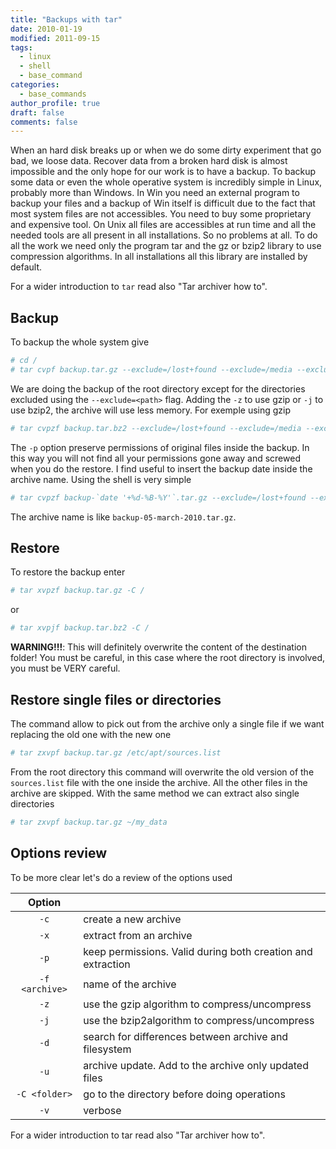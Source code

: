 ```yaml
---
title: "Backups with tar"
date: 2010-01-19
modified: 2011-09-15
tags:
  - linux
  - shell
  - base_command
categories:
  - base_commands
author_profile: true
draft: false
comments: false
---
```


When an hard disk breaks up or when we do some dirty experiment that go bad, we loose data. Recover data from a broken hard disk is almost impossible and the only hope for our work is to have a backup. To backup some data or even the whole operative system is incredibly simple in Linux, probably more than Windows. In Win you need an external program to backup your files and a backup of Win itself is difficult due to the fact that most system files are not accessibles. You need to buy some proprietary and expensive tool. On Unix all files are accessibles at run time and all the needed tools are all present in all installations. So no problems at all. To do all the work we need only the program tar and the gz or bzip2 library to use compression algorithms. In all installations all this library are installed by default.

For a wider introduction to `tar` read also "Tar archiver how to".

## Backup

To backup the whole system give

```bash
# cd /
# tar cvpf backup.tar.gz --exclude=/lost+found --exclude=/media --exclude=/mnt --exclude=/proc --exclude=/sys /
```

We are doing the backup of the root directory except for the directories excluded using the `--exclude=<path>` flag. Adding the `-z` to use gzip or `-j` to use bzip2, the archive will use less memory. For exemple using gzip

```bash
# tar cvpzf backup.tar.bz2 --exclude=/lost+found --exclude=/media --exclude=/mnt --exclude=/proc --exclude=/sys /
```

The `-p` option preserve permissions of original files inside the backup. In this way you will not find all your permissions gone away and screwed when you do the restore.
I find useful to insert the backup date inside the archive name. Using the shell is very simple

```bash
# tar cvpzf backup-`date '+%d-%B-%Y'`.tar.gz --exclude=/lost+found --exclude=/media --exclude=/mnt --exclude=/proc --exclude=/sys /
```

The archive name is like `backup-05-march-2010.tar.gz`.

## Restore

To restore the backup enter

```bash
# tar xvpzf backup.tar.gz -C /
```

or

```bash
# tar xvpjf backup.tar.bz2 -C /
```

**WARNING!!!**: This will definitely overwrite the content of the destination folder! You must be careful, in this case where the root directory is involved, you must be VERY careful.

## Restore single files or directories

The command allow to pick out from the archive only a single file if we want replacing the old one with the new one

```bash
# tar zxvpf backup.tar.gz /etc/apt/sources.list
```

From the root directory this command will overwrite the old version of the `sources.list` file with the one inside the archive. All the other files in the archive are skipped. With the same method we can extract also single directories

```bash
# tar zxvpf backup.tar.gz ~/my_data
```

## Options review

To be more clear let's do a review of the options used

| Option         |                                                             |
|:--------------:| ----------------------------------------------------------- |
| `-c`           | create a new archive                                        |
| `-x`           | extract from an archive                                     |
| `-p`           | keep permissions. Valid during both creation and extraction |
| `-f <archive>` | name of the archive                                         |
| `-z`           | use the gzip algorithm to compress/uncompress               |
| `-j`           | use the bzip2algorithm to compress/uncompress               |
| `-d`           | search for differences between archive and filesystem       |
| `-u`           | archive update. Add to the archive only updated files       |
| `-C <folder>`  | go to the directory before doing operations                 |
| `-v`           | verbose                                                     |

For a wider introduction to tar read also "Tar archiver how to".

